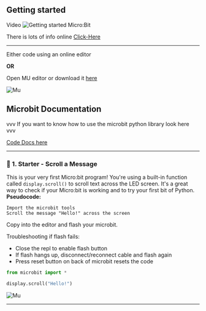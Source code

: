 Getting started
---
Video
![Getting started Micro:Bit](https://youtu.be/u2u7UJSRuko)

There is lots of info online
[Click-Here](https://microbit.org/get-started/getting-started/introduction/)



---
Either code using an online editor      

**OR**      

Open MU editor or download it [here](https://codewith.mu/)

![Mu](https://github.com/ScienceZoneUK/science-zone-uk/blob/main/Microbits/lv2/mu_editor.png)

## Microbit Documentation

vvv If you want to know how to use the microbit python library look here vvv

[Code Docs here](https://microbit-micropython.readthedocs.io/en/v2-docs/index.html)

---

### 🌟 1. Starter - Scroll a Message

This is your very first Micro\:bit program! You're using a built-in function called `display.scroll()` to scroll text across the LED screen. It's a great way to check if your Micro\:bit is working and to try your first bit of Python.     
**Pseudocode:**

```
Import the microbit tools
Scroll the message "Hello!" across the screen
```

Copy into the editor and flash your microbit.    

Troubleshooting if flash fails:       
- Close the repl to enable flash button
- If flash hangs up, disconnect/reconnect cable and flash again
- Press reset button on back of microbit resets the code

```python
from microbit import *

display.scroll("Hello!")
```

![Mu](https://github.com/ScienceZoneUK/science-zone-uk/blob/main/Microbits/lv2/mu_editor_flash.png)


---
